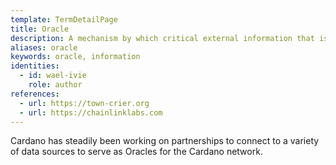 ```yaml
---
template: TermDetailPage
title: Oracle
description: A mechanism by which critical external information that isn’t known or available to a blockchain network is transferred to the network. This can be any kind of information (currency or commodity exchange rates, events happening in the real world, etc.).
aliases: oracle
keywords: oracle, information
identities:
  - id: wael-ivie
    role: author
references:
  - url: https://town-crier.org
  - url: https://chainlinklabs.com
---
```


Cardano has steadily been working on partnerships to connect to a variety of data sources to serve as Oracles for the Cardano network.

<YoutubeVideo url="https://www.youtube.com/watch?v=BLR8eX73SA4" description="Introduction to Oracles" />
